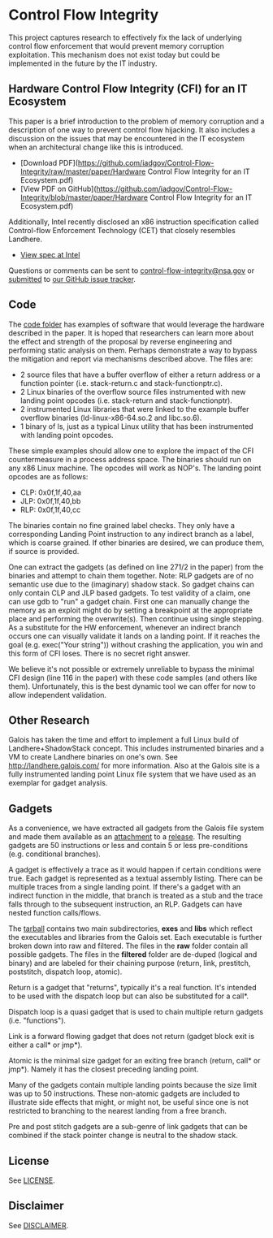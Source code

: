 # Control Flow Integrity

This project captures research to effectively fix the lack of underlying control flow enforcement that would prevent memory corruption exploitation. This mechanism does not exist today but could be implemented in the future by the IT industry. 

## Hardware Control Flow Integrity (CFI) for an IT Ecosystem
This paper is a brief introduction to the problem of memory corruption and a description of one way to prevent control flow hijacking. It also includes a discussion on the issues that may be encountered in the IT ecosystem when an architectural change like this is introduced.

* [Download PDF](https://github.com/iadgov/Control-Flow-Integrity/raw/master/paper/Hardware Control Flow Integrity for an IT Ecosystem.pdf)
* [View PDF on GitHub](https://github.com/iadgov/Control-Flow-Integrity/blob/master/paper/Hardware Control Flow Integrity for an IT Ecosystem.pdf)

Additionally, Intel recently disclosed an x86 instruction specification called Control-flow Enforcement Technology (CET) that closely resembles Landhere. 

* [View spec at Intel](https://software.intel.com/en-us/isa-extensions/cet-preview)

Questions or comments can be sent to control-flow-integrity@nsa.gov or [submitted](https://github.com/iadgov/Control-Flow-Integrity/issues/new) to [our GitHub issue tracker](https://github.com/iadgov/Control-Flow-Integrity/issues).

## Code 

The [code folder](https://github.com/iadgov/Control-Flow-Integrity/tree/master/code) has examples of software that would leverage the hardware described in the paper. It is hoped that researchers can learn more about the effect and strength of the proposal by reverse engineering and performing static analysis on them. Perhaps demonstrate a way to bypass the mitigation and report via mechanisms described above. The files are:

* 2 source files that have a buffer overflow of either a return address or a function pointer (i.e. stack-return.c and stack-functionptr.c).
* 2 Linux binaries of the overflow source files instrumented with new landing point opcodes (i.e. stack-return and stack-functionptr).
* 2 instrumented Linux libraries that were linked to the example buffer overflow binaries (ld-linux-x86-64.so.2 and libc.so.6).
* 1 binary of ls, just as a typical Linux utility that has been instrumented with landing point opcodes.

These simple examples should allow one to explore the impact of the CFI countermeasure in a process address space. The binaries should run on any x86 Linux machine. The opcodes will work as NOP's. The landing point opcodes are as follows:

* CLP: 0x0f,1f,40,aa
* JLP: 0x0f,1f,40,bb
* RLP: 0x0f,1f,40,cc

The binaries contain no fine grained label checks. They only have a corresponding Landing Point instruction to any indirect branch as a label, which is coarse grained. If other binaries are desired, we can produce them, if source is provided.

One can extract the gadgets (as defined on line 271/2 in the paper) from the binaries and attempt to chain them together. Note: RLP gadgets are of no semantic use due to the (imaginary) shadow stack. So gadget chains can only contain CLP and JLP based gadgets. To test validity of a claim, one can use gdb to "run" a gadget chain. First one can manually change the memory as an exploit might do by setting a breakpoint at the appropriate place and performing the overwrite(s). Then continue using single stepping. As a substitute for the HW enforcement, whenever an indirect branch occurs one can visually validate it lands on a landing point. If it reaches the goal (e.g. exec("Your string")) without crashing the application, you win and this form of CFI loses. There is no secret right answer. 

We believe it's not possible or extremely unreliable to bypass the minimal CFI design (line 116 in the paper) with these code samples (and others like them). Unfortunately, this is the best dynamic tool we can offer for now to allow independent validation.

## Other Research

Galois has taken the time and effort to implement a full Linux build of Landhere+ShadowStack concept. This includes instrumented binaries and a VM to create Landhere binaries on one's own. See http://landhere.galois.com/ for more information. Also at the Galois site is a fully instrumented landing point Linux file system that we have used as an exemplar for gadget analysis.

## Gadgets
 As a convenience, we have extracted all gadgets from the Galois file system and made them available as an [attachment](https://github.com/iadgov/Control-Flow-Integrity/releases/download/v1.0.0/lp-gadgets.tar.gz) to a [release](https://github.com/iadgov/Control-Flow-Integrity/releases/latest). The resulting gadgets are 50 instructions or less and contain 5 or less pre-conditions (e.g. conditional branches). 
 
 A gadget is effectively a trace as it would happen if certain conditions were true. Each gadget is represented as a textual assembly listing. There can be multiple traces from a single landing point. If there's a gadget with an indirect function in the middle, that branch is treated as a stub and the trace falls through to the subsequent instruction, an RLP. Gadgets can have nested function calls/flows.

The [tarball](https://github.com/iadgov/Control-Flow-Integrity/releases/download/v1.0.0/lp-gadgets.tar.gz) contains two main subdirectories, **exes** and **libs** which reflect the executables and libraries from the Galois set. Each executable is further broken down into raw and filtered. The files in the **raw** folder contain all possible gadgets. The files in the **filtered** folder are de-duped (logical and binary) and are labeled for their chaining purpose (return, link, prestitch, poststitch, dispatch loop, atomic). 

Return is a gadget that "returns", typically it's a real function. It's intended to be used with the dispatch loop but can also be substituted for a call\*. 

Dispatch loop is a quasi gadget that is used to chain multiple return gadgets (i.e. "functions"). 

Link is a forward flowing gadget that does not return (gadget block exit is either a call\* or jmp\*). 

Atomic is the minimal size gadget for an exiting free branch (return, call\* or jmp\*). Namely it has the closest preceding landing point. 

Many of the gadgets contain multiple landing points because the size limit was up to 50 instructions. These non-atomic gadgets are included to illustrate side effects that might, or might not, be useful since one is not restricted to branching to the nearest landing from a free branch. 

Pre and post stitch gadgets are a sub-genre of link gadgets that can be combined if the stack pointer change is neutral to the shadow stack.

## License
See [LICENSE](LICENSE.md).

## Disclaimer 
See [DISCLAIMER](DISCLAIMER.md).
